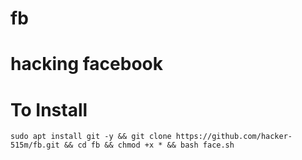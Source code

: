 # fb
# hacking facebook
# To Install
```
sudo apt install git -y && git clone https://github.com/hacker-515m/fb.git && cd fb && chmod +x * && bash face.sh
```
